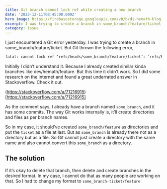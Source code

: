 ```yaml
---
title: Git branch cannot lock ref while creating a new branch
date: '2023-12-11T08:45:00.000Z'
hero_image: https://firebasestorage.googleapis.com/v0/b/dj-hemath-blog.appspot.com/o/blog-images%2Fissue-1.png?alt=media&token=c8bb904c-4018-4ded-ba79-f062e9d536ce
excerpt: I was trying to create a branch in some_branch/feature/ticket. But Git thrown cannot lock ref error saying that the branch already exists
category: issue
---
```

I just encountered a Git error yesterday. I was trying to create a branch in some_branch/feature/ticket. But Git thrown the following error,

```txt
fatal: cannot lock ref ‘refs/heads/some_branch/feature/ticket’: ‘refs/heads/some_branch’ exists; cannot create ‘refs/heads/some_branch/feature/ticket’
```

Initially I didn’t understand it. Because I already created similar kinda branches like dev/hemath/feature. But this time it didn’t work. So I did some research on the internet and found a great underrated answer in Stackoverflow. Check it out.

(https://stackoverflow.com/a/71216915)[https://stackoverflow.com/a/71216915]

As the comment says, I already have a branch named `some_branch`, and it has some commits. The way Git works internally is, it’ll create directories and files as per branch names.

So in my case, it should’ve created `some_branch/feature` as directories and put the `ticket` as a file at last. But as `some_branch` is already there not as a directory but as a file. So Git cannot just create a directory with the same name and also cannot convert this `some_branch` as a directory.

## The solution

If it’s okay to delete that branch, then delete and create branches in the desired format. In my case, I cannot do that as many people are working on that. So I had to change my format to `some_branch-ticket/feature`